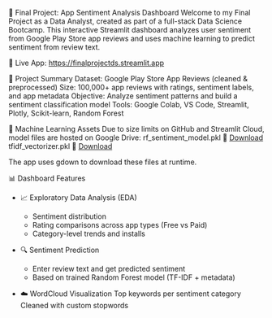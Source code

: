📱 Final Project: App Sentiment Analysis Dashboard
Welcome to my Final Project as a Data Analyst, created as part of a full-stack Data Science Bootcamp. This interactive Streamlit dashboard analyzes user sentiment from Google Play Store app reviews and uses machine learning to predict sentiment from review text.

🔗 Live App: https://finalprojectds.streamlit.app

📌 Project Summary
Dataset: Google Play Store App Reviews (cleaned & preprocessed)
Size: 100,000+ app reviews with ratings, sentiment labels, and app metadata
Objective: Analyze sentiment patterns and build a sentiment classification model
Tools: Google Colab, VS Code, Streamlit, Plotly, Scikit-learn, Random Forest

🤖 Machine Learning Assets
Due to size limits on GitHub and Streamlit Cloud, model files are hosted on Google Drive:
rf_sentiment_model.pkl
📎 [Download](https://drive.google.com/file/d/1xJn2KEJ3VNt4ij9aoge45ZEtBrA-3ODQ/view?usp=drive_link)
tfidf_vectorizer.pkl
📎 [Download](https://drive.google.com/file/d/1xRFKwhVHVbMIPIAlGTO1COKwmhjJgnLY/view?usp=drive_link)

The app uses gdown to download these files at runtime.

📊 Dashboard Features
- 📈 Exploratory Data Analysis (EDA)
  - Sentiment distribution
  - Rating comparisons across app types (Free vs Paid)
  - Category-level trends and installs

- 🔍 Sentiment Prediction
  - Enter review text and get predicted sentiment
  - Based on trained Random Forest model (TF-IDF + metadata)

- ☁️ WordCloud Visualization
Top keywords per sentiment category
Cleaned with custom stopwords
